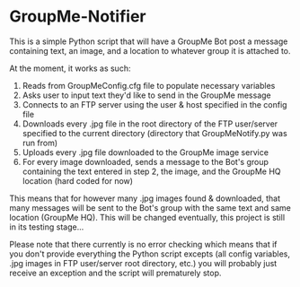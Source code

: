 # GroupMe-Notifier

This is a simple Python script that will have a GroupMe Bot post a message containing text, an image, and a location to whatever group it is attached to.

At the moment, it works as such:
1. Reads from GroupMeConfig.cfg file to populate necessary variables
2. Asks user to input text they'd like to send in the GroupMe message
3. Connects to an FTP server using the user & host specified in the config file
4. Downloads every .jpg file in the root directory of the FTP user/server specified to the current directory (directory that GroupMeNotify.py was run from)
5. Uploads every .jpg file downloaded to the GroupMe image service
6. For every image downloaded, sends a message to the Bot's group containing the text entered in step 2, the image, and the GroupMe HQ location (hard coded for now)

This means that for however many .jpg images found & downloaded, that many messages will be sent to the Bot's group with the same text and same location (GroupMe HQ). This will be changed eventually, this project is still in its testing stage...

Please note that there currently is no error checking which means that if you don't provide everything the Python script excepts (all config variables, .jpg images in FTP user/server root directory, etc.) you will probably just receive an exception and the script will prematurely stop.
